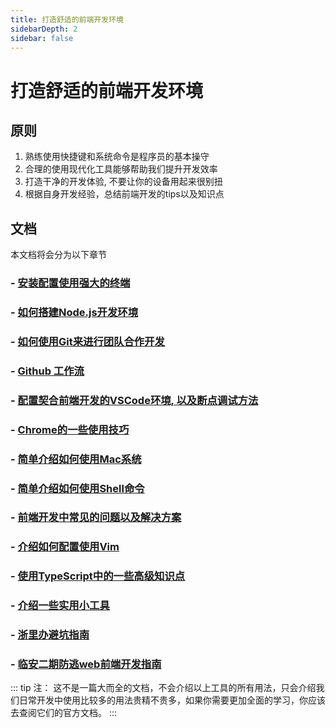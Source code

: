 ```yaml
---
title: 打造舒适的前端开发环境
sidebarDepth: 2
sidebar: false
---
```


# 打造舒适的前端开发环境

## 原则


1. 熟练使用快捷键和系统命令是程序员的基本操守
2. 合理的使用现代化工具能够帮助我们提升开发效率
3. 打造干净的开发体验, 不要让你的设备用起来很别扭
4. 根据自身开发经验，总结前端开发的tips以及知识点


## 文档

本文档将会分为以下章节

### - [安装配置使用强大的终端](/wt-docs/front-end/command.md)
### - [如何搭建Node.js开发环境](/wt-docs/front-end/node.md)
### - [如何使用Git来进行团队合作开发](/wt-docs/front-end/git.md)
### - [Github 工作流](/wt-docs/front-end/github.md)
### - [配置契合前端开发的VSCode环境, 以及断点调试方法](/wt-docs/front-end/vscode.md)
### - [Chrome的一些使用技巧](/wt-docs/front-end/chrome.md)
### - [简单介绍如何使用Mac系统](/wt-docs/front-end/mac.md)
### - [简单介绍如何使用Shell命令](/wt-docs/front-end/shell.md)
### - [前端开发中常见的问题以及解决方案](/wt-docs/front-end/fe.md)
### - [介绍如何配置使用Vim](/wt-docs/front-end/vim.md)
### - [使用TypeScript中的一些高级知识点](/wt-docs/front-end/ts.md)
### - [介绍一些实用小工具](/wt-docs/front-end/utils.md)
### - [浙里办避坑指南](/wt-docs/front-end/zlb.md)

### - [临安二期防逃web前端开发指南](/wt-docs/front-end/la-ft.md)
::: tip 注：
这不是一篇大而全的文档，不会介绍以上工具的所有用法，只会介绍我们日常开发中使用比较多的用法贵精不贵多，如果你需要更加全面的学习，你应该去查阅它们的官方文档。
:::